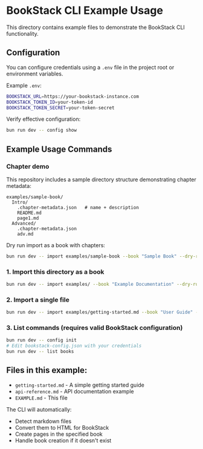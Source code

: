 # BookStack CLI Example Usage

This directory contains example files to demonstrate the BookStack CLI functionality.

## Configuration

You can configure credentials using a `.env` file in the project root or environment variables.

Example `.env`:
```bash
BOOKSTACK_URL=https://your-bookstack-instance.com
BOOKSTACK_TOKEN_ID=your-token-id
BOOKSTACK_TOKEN_SECRET=your-token-secret
```

Verify effective configuration:
```bash
bun run dev -- config show
```

## Example Usage Commands

### Chapter demo
This repository includes a sample directory structure demonstrating chapter metadata:

```
examples/sample-book/
  Intro/
    .chapter-metadata.json   # name + description
    README.md
    page1.md
  Advanced/
    .chapter-metadata.json
    adv.md
```

Dry run import as a book with chapters:
```bash
bun run dev -- import examples/sample-book --book "Sample Book" --dry-run
```

### 1. Import this directory as a book
```bash
bun run dev -- import examples/ --book "Example Documentation" --dry-run
```

### 2. Import a single file
```bash
bun run dev -- import examples/getting-started.md --book "User Guide" --dry-run
```

### 3. List commands (requires valid BookStack configuration)
```bash
bun run dev -- config init
# Edit bookstack-config.json with your credentials
bun run dev -- list books
```

## Files in this example:
- `getting-started.md` - A simple getting started guide
- `api-reference.md` - API documentation example
- `EXAMPLE.md` - This file

The CLI will automatically:
- Detect markdown files
- Convert them to HTML for BookStack
- Create pages in the specified book
- Handle book creation if it doesn't exist
